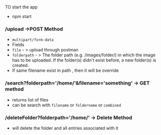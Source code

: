 TO start the app

- npm start

### /upload ->POST Method

- `multipart/form-data`
- Fields
- `file` - > upload through postman
- `folderpath` - > The folder path (e.g. /images/folder/) in which the image has to be uploaded. If the folder(s) didn't exist before, a new folder(s) is created.
- If same filename exist in path , then it will be override

### /search?folderpath='/home/'&filename='something' -> GET method

- returns list of files
- can be search with `filename` or `foldername` or `combined`

### /deleteFolder?folderpath='/home/' -> Delete Method

- will delete the folder and all entries associated with it
